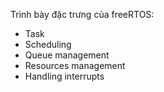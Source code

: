 Trình bày đặc trưng của freeRTOS:
* Task
* Scheduling
* Queue management
* Resources management
* Handling interrupts
